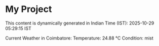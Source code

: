 # My Project

This content is dynamically generated in Indian Time (IST): 2025-10-29 05:29:15 IST


Current Weather in Coimbatore:
Temperature: 24.88 °C
Condition: mist
